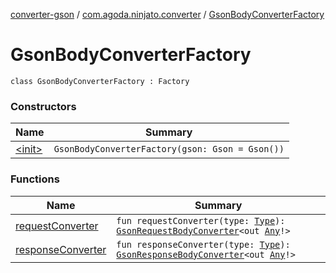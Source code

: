[converter-gson](../../index.md) / [com.agoda.ninjato.converter](../index.md) / [GsonBodyConverterFactory](./index.md)

# GsonBodyConverterFactory

`class GsonBodyConverterFactory : Factory`

### Constructors

| Name | Summary |
|---|---|
| [&lt;init&gt;](-init-.md) | `GsonBodyConverterFactory(gson: Gson = Gson())` |

### Functions

| Name | Summary |
|---|---|
| [requestConverter](request-converter.md) | `fun requestConverter(type: `[`Type`](https://docs.oracle.com/javase/6/docs/api/java/lang/reflect/Type.html)`): `[`GsonRequestBodyConverter`](../-gson-request-body-converter/index.md)`<out `[`Any`](https://kotlinlang.org/api/latest/jvm/stdlib/kotlin/-any/index.html)`!>` |
| [responseConverter](response-converter.md) | `fun responseConverter(type: `[`Type`](https://docs.oracle.com/javase/6/docs/api/java/lang/reflect/Type.html)`): `[`GsonResponseBodyConverter`](../-gson-response-body-converter/index.md)`<out `[`Any`](https://kotlinlang.org/api/latest/jvm/stdlib/kotlin/-any/index.html)`!>` |
